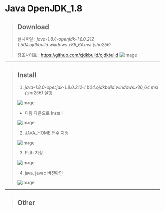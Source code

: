 # Java OpenJDK_1.8

> ## Download
> 설치파일 : *java-1.8.0-openjdk-1.8.0.212-1.b04.ojdkbuild.windows.x86_64.msi (sha256)*
>
> 참조사이트 : https://github.com/ojdkbuild/ojdkbuild
> ![image](https://user-images.githubusercontent.com/51815947/59498068-9e7edf00-8ecf-11e9-88d6-fcec3efe1bb9.png)

*****

> ## Install
> 1. *java-1.8.0-openjdk-1.8.0.212-1.b04.ojdkbuild.windows.x86_64.msi (sha256)* 실행
>
> ![image](https://user-images.githubusercontent.com/51815947/59551970-4f62a800-8fbc-11e9-825e-de356c825098.png)
> 
> * 다음 다음으로 Install
>
> ![image](https://user-images.githubusercontent.com/51815947/59551971-525d9880-8fbc-11e9-9c91-3bef135f33ae.png)
> 
> 2. JAVA_HOME 변수 지정
> 
> ![image](https://user-images.githubusercontent.com/51815947/59551973-55588900-8fbc-11e9-822a-a11edf36a06d.png)
> 
> 3. Path 지정
> 
> ![image](https://user-images.githubusercontent.com/51815947/59551974-57bae300-8fbc-11e9-9947-6b883309dd97.png)
> 
> 4. java, javac 버전확인
> 
> ![image](https://user-images.githubusercontent.com/51815947/59552065-360e2b80-8fbd-11e9-9448-e47794fee366.png)




*****

> ## Other
